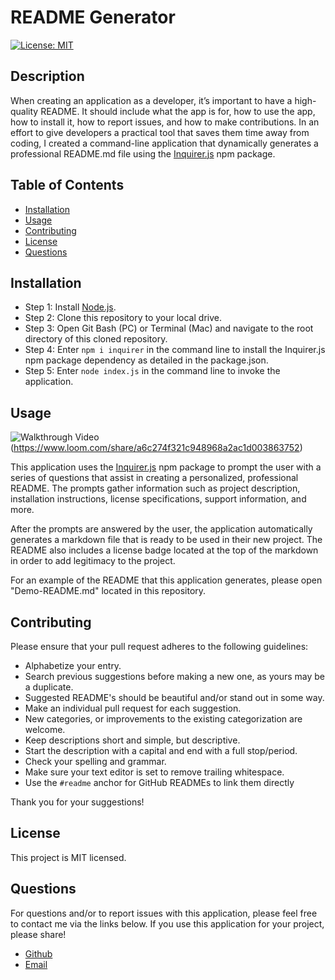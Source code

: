 # README Generator

[![License: MIT](https://img.shields.io/badge/License-MIT-yellow.svg)](https://opensource.org/licenses/MIT)

## Description

When creating an application as a developer, it’s important to have a high-quality README. It should include what the app is for, how to use the app, how to install it, how to report issues, and how to make contributions. In an effort to give developers a practical tool that saves them time away from coding, I created a command-line application that dynamically generates a professional README.md file using the [Inquirer.js](https://www.npmjs.com/package/inquirer) npm package.

## Table of Contents

* [Installation](#installation)
* [Usage](#usage)
* [Contributing](#contributing)
* [License](#license)
* [Questions](#questions)

## Installation

* Step 1: Install [Node.js](https://nodejs.org/).
* Step 2: Clone this repository to your local drive.
* Step 3: Open Git Bash (PC) or Terminal (Mac) and navigate to the root directory of this cloned repository.
* Step 4: Enter `npm i inquirer` in the command line to install the Inquirer.js npm package dependency as detailed in the package.json.
* Step 5: Enter `node index.js` in the command line to invoke the application.

## Usage

![Walkthrough Video](/assets/walkthroug-thumbnail.jpg)(https://www.loom.com/share/a6c274f321c948968a2ac1d003863752)

This application uses the [Inquirer.js](https://www.npmjs.com/package/inquirer) npm package to prompt the user with a series of questions that assist in creating a personalized, professional README. The prompts gather information such as project description, installation instructions, license specifications, support information, and more.

After the prompts are answered by the user, the application automatically generates a markdown file that is ready to be used in their new project. The README also includes a license badge located at the top of the markdown in order to add legitimacy to the project.

For an example of the README that this application generates, please open "Demo-README.md" located in this repository.

## Contributing

Please ensure that your pull request adheres to the following guidelines:

* Alphabetize your entry.
* Search previous suggestions before making a new one, as yours may be a duplicate.
* Suggested README's should be beautiful and/or stand out in some way.
* Make an individual pull request for each suggestion.
* New categories, or improvements to the existing categorization are welcome.
* Keep descriptions short and simple, but descriptive.
* Start the description with a capital and end with a full stop/period.
* Check your spelling and grammar.
* Make sure your text editor is set to remove trailing whitespace.
* Use the `#readme` anchor for GitHub READMEs to link them directly

Thank you for your suggestions!

## License

This project is MIT licensed.

## Questions

For questions and/or to report issues with this application, please feel free to contact me via the links below. If you use this application for your project, please share!

- [Github](https://www.github.com/milehighcoder)
- [Email](mailto:mgmartnz@icloud.com)
